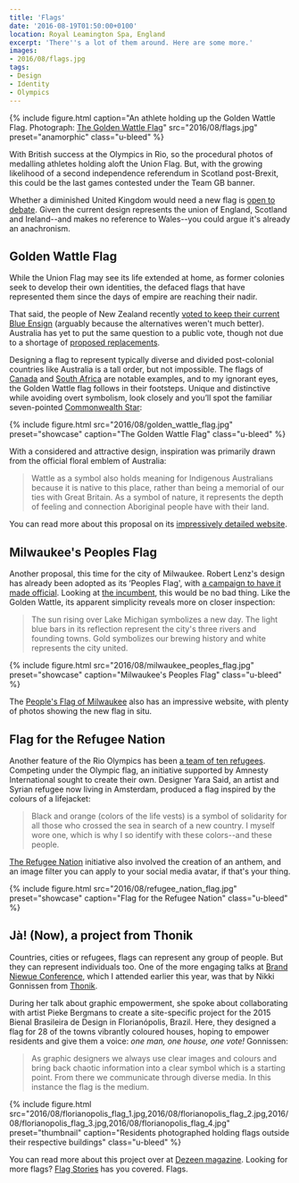 ```yaml
---
title: 'Flags'
date: '2016-08-19T01:50:00+0100'
location: Royal Leamington Spa, England
excerpt: 'There''s a lot of them around. Here are some more.'
images:
- 2016/08/flags.jpg
tags:
- Design
- Identity
- Olympics
---
```

{% include figure.html
  caption="An athlete holding up the Golden Wattle Flag. Photograph: [The Golden Wattle Flag](http://www.goldenwattleflag.com)"
  src="2016/08/flags.jpg"
  preset="anamorphic"
  class="u-bleed"
%}

With British success at the Olympics in Rio, so the procedural photos of medalling athletes holding aloft the Union Flag. But, with the growing likelihood of a second independence referendum in Scotland post-Brexit, this could be the last games contested under the Team GB banner.

Whether a diminished United Kingdom would need a new flag is [open to debate][1]. Given the current design represents the union of England, Scotland and Ireland--and makes no reference to Wales--you could argue it's already an anachronism.

## Golden Wattle Flag

While the Union Flag may see its life extended at home, as former colonies seek to develop their own identities, the defaced flags that have represented them since the days of empire are reaching their nadir.

That said, the people of New Zealand recently [voted to keep their current Blue Ensign][2] (arguably because the alternatives weren't much better). Australia has yet to put the same question to a public vote, though not due to a shortage of [proposed replacements][3].

Designing a flag to represent typically diverse and divided post-colonial countries like Australia is a tall order, but not impossible. The flags of [Canada][4] and [South Africa][5] are notable examples, and to my ignorant eyes, the Golden Wattle flag follows in their footsteps. Unique and distinctive while avoiding overt symbolism, look closely and you’ll spot the familiar seven-pointed [Commonwealth Star][6]:

{% include figure.html
  src="2016/08/golden_wattle_flag.jpg"
  preset="showcase"
  caption="The Golden Wattle Flag"
  class="u-bleed"
%}

With a considered and attractive design, inspiration was primarily drawn from the official floral emblem of Australia:

> Wattle as a symbol also holds meaning for Indigenous Australians because it is native to this place, rather than being a memorial of our ties with Great Britain. As a symbol of nature, it represents the depth of feeling and connection Aboriginal people have with their land.

You can read more about this proposal on its [impressively detailed website][7].

## Milwaukee's Peoples Flag

Another proposal, this time for the city of Milwaukee. Robert Lenz's design has already been adopted as its ‘Peoples Flag', with [a campaign to have it made official][8]. Looking at [the incumbent][9], this would be no bad thing. Like the Golden Wattle, its apparent simplicity reveals more on closer inspection:

> The sun rising over Lake Michigan symbolizes a new day. The light blue bars in its reflection represent the city's three rivers and founding towns. Gold symbolizes our brewing history and white represents the city united.

{% include figure.html
  src="2016/08/milwaukee_peoples_flag.jpg"
  preset="showcase"
  caption="Milwaukee's Peoples Flag"
  class="u-bleed"
%}

The [People's Flag of Milwaukee][10] also has an impressive website, with plenty of photos showing the new flag in situ.

## Flag for the Refugee Nation

Another feature of the Rio Olympics has been [a team of ten refugees][11]. Competing under the Olympic flag, an initiative supported by Amnesty International sought to create their own. Designer Yara Said, an artist and Syrian refugee now living in Amsterdam, produced a flag inspired by the colours of a lifejacket:

> Black and orange (colors of the life vests) is a symbol of solidarity for all those who crossed the sea in search of a new country. I myself wore one, which is why I so identify with these colors--and these people.

[The Refugee Nation][12] initiative also involved the creation of an anthem, and an image filter you can apply to your social media avatar, if that's your thing.

{% include figure.html
  src="2016/08/refugee_nation_flag.jpg"
  preset="showcase"
  caption="Flag for the Refugee Nation"
  class="u-bleed"
%}

## Jà! (Now), a project from Thonik

Countries, cities or refugees, flags can represent any group of people. But they can represent individuals too. One of the more engaging talks at [Brand Niewue Conference][13], which I attended earlier this year, was that by Nikki Gonnissen from [Thonik][14].

During her talk about graphic empowerment, she spoke about collaborating with artist Pieke Bergmans to create a site-specific project for the 2015 Bienal Brasileira de Design in Florianópolis, Brazil. Here, they designed a flag for 28 of the towns vibrantly coloured houses, hoping to empower residents and give them a voice: *one man, one house, one vote!* Gonnissen:

> As graphic designers we always use clear images and colours and bring back chaotic information into a clear symbol which is a starting point. From there we communicate through diverse media. In this instance the flag is the medium.

{% include figure.html
  src="2016/08/florianopolis_flag_1.jpg,2016/08/florianopolis_flag_2.jpg,2016/08/florianopolis_flag_3.jpg,2016/08/florianopolis_flag_4.jpg"
  preset="thumbnail"
  caption="Residents photographed holding flags outside their respective buildings"
  class="u-bleed"
%}

You can read more about this project over at [Dezeen magazine][15]. Looking for more flags? [Flag Stories][16] has you covered. Flags.

[1]: http://www.bbc.co.uk/news/magazine-25205017
[2]: https://www.theguardian.com/world/2016/mar/24/new-zealand-votes-to-keep-its-flag-in-referendum
[3]: https://en.wikipedia.org/wiki/List_of_proposed_Australian_flags
[4]: https://en.wikipedia.org/wiki/Flag_of_Canada
[5]: https://en.wikipedia.org/wiki/Flag_of_South_Africa
[6]: https://en.wikipedia.org/wiki/Commonwealth_Star
[7]: http://www.goldenwattleflag.com
[8]: http://milwaukeeflag.com/support
[9]: https://en.wikipedia.org/wiki/Flag_of_Milwaukee
[10]: http://milwaukeeflag.com
[11]: https://en.wikipedia.org/wiki/Refugee_Olympic_Team_at_the_2016_Summer_Olympics
[12]: http://www.therefugeenation.org
[13]: https://underconsideration.com/brandnieuweconference/
[14]: http://www.thonik.nl
[15]: http://www.dezeen.com/2015/09/03/thonik-creates-flags-based-brazilian-architecture-brazil-design-biennial-florianopolis
[16]: http://flagstories.co
